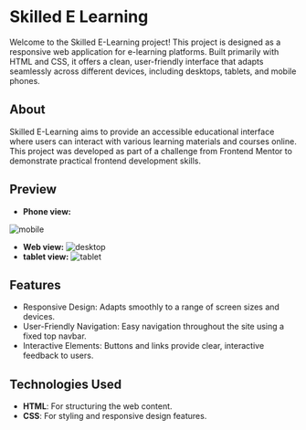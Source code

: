 # Skilled E Learning

Welcome to the Skilled E-Learning project! This project is designed as a responsive web application for e-learning platforms. Built primarily with HTML and CSS, it offers a clean, user-friendly interface that adapts seamlessly across different devices, including desktops, tablets, and mobile phones.

## About

Skilled E-Learning aims to provide an accessible educational interface where users can interact with various learning materials and courses online. This project was developed as part of a challenge from Frontend Mentor to demonstrate practical frontend development skills.

## Preview
* **Phone view:**

![mobile](https://github.com/bahy-adell/ZIGZAG-CS-Front-End-24/assets/110983744/68aed188-19e7-4e09-83f3-91e455a6a747)
* **Web view:**
![desktop](https://github.com/bahy-adell/ZIGZAG-CS-Front-End-24/assets/110983744/ad4d0e5f-3e97-4d67-bf9d-a82d09eecf8d)
* **tablet view:**
![tablet](https://github.com/bahy-adell/ZIGZAG-CS-Front-End-24/assets/110983744/0cc16df7-a585-41ad-9d12-539ded31d2ca)


## Features

- Responsive Design: Adapts smoothly to a range of screen sizes and devices.
- User-Friendly Navigation: Easy navigation throughout the site using a fixed top navbar.
- Interactive Elements: Buttons and links provide clear, interactive feedback to users.

## Technologies Used

- **HTML**: For structuring the web content.
- **CSS**: For styling and responsive design features.



